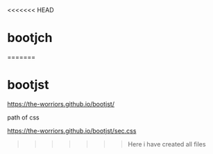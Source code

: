 <<<<<<< HEAD
# bootjch
=======
# bootjst




https://the-worriors.github.io/bootjst/



path of css


https://the-worriors.github.io/bootjst/sec.css
>>>>>>> Here i have created all files
